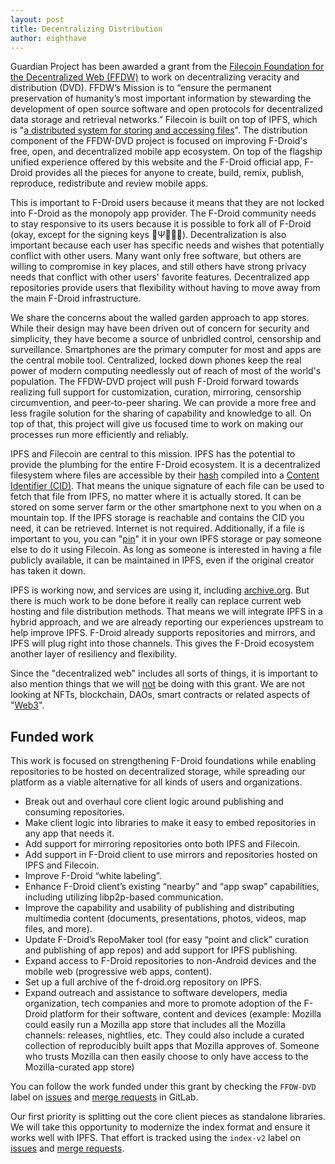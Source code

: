 ```yaml
---
layout: post
title: Decentralizing Distribution
author: eighthave
---
```


Guardian Project has been awarded a grant from the [Filecoin Foundation for the Decentralized Web (FFDW)](https://www.ffdweb.org/guardian-project-annoucement) to work on decentralizing veracity and distribution (DVD).  FFDW’s Mission is to “ensure the permanent preservation of humanity’s most important information by stewarding the development of open source software and open protocols for decentralized data storage and retrieval networks.”  Filecoin is built on top of IPFS, which is "[a distributed system for storing and accessing files](https://docs.ipfs.io/concepts/what-is-ipfs/)".  The distribution component of the FFDW-DVD project is focused on improving F-Droid's free, open, and decentralized mobile app ecosystem.  On top of the flagship unified experience offered by this website and the F-Droid official app, F-Droid provides all the pieces for anyone to create, build, remix, publish, reproduce, redistribute and review mobile apps.

This is important to F-Droid users because it means that they are not locked into F-Droid as the monopoly app provider.  The F-Droid community needs to stay responsive to its users because it is possible to fork all of F-Droid (okay, except for the signing keys 🚫Ψ📝🔑😉).  Decentralization is also important because each user has specific needs and wishes that potentially conflict with other users.  Many want only free software, but others are willing to compromise in key places, and still others have strong privacy needs that conflict with other users' favorite features.  Decentralized app repositories provide users that flexibility without having to move away from the main F-Droid infrastructure.

We share the concerns about the walled garden approach to app stores. While their design may have been driven out of concern for security and simplicity, they have become a source of unbridled control, censorship and surveillance.  Smartphones are the primary computer for most and apps are the central mobile tool.  Centralized, locked down phones keep the real power of modern computing needlessly out of reach of most of the world's population.  The FFDW-DVD project will push F-Droid forward towards realizing full support for customization, curation, mirroring, censorship circumvention, and peer-to-peer sharing.  We can provide a more free and less fragile solution for the sharing of capability and knowledge to all.  On top of that, this project will give us focused time to work on making our processes run more efficiently and reliably.

IPFS and Filecoin are central to this mission.  IPFS has the potential to provide the plumbing for the entire F-Droid ecosystem.  It is a decentralized filesystem where files are accessible by their [hash](https://docs.ipfs.io/concepts/hashing/) compiled into a [Content Identifier (CID)](https://docs.ipfs.io/concepts/content-addressing/).  That means the unique signature of each file can be used to fetch that file from IPFS, no matter where it is actually stored.  It can be stored on some server farm or the other smartphone next to you when on a mountain top.  If the IPFS storage is reachable and contains the CID you need, it can be retrieved.  Internet is not required.  Additionally, if a file is important to you, you can "[pin](https://docs.ipfs.io/how-to/pin-files/)" it in your own IPFS storage or pay someone else to do it using Filecoin.  As long as someone is interested in having a file publicly available, it can be maintained in IPFS, even if the original creator has taken it down.

IPFS is working now, and services are using it, including [archive.org](https://blog.archive.org/2021/04/01/filecoin-foundation-grants-50000-fil-to-the-internet-archive/).  But there is much work to be done before it really can replace current web hosting and file distribution methods.  That means we will integrate IPFS in a hybrid approach, and we are already reporting our experiences upstream to help improve IPFS.  F-Droid already supports repositories and mirrors, and IPFS will plug right into those channels.  This gives the F-Droid ecosystem another layer of resiliency and flexibility.

Since the "decentralized web" includes all sorts of things, it is important to also mention things that we will [not](https://www.theregister.com/2021/12/06/the_dark_equation_of_harm/) be doing with this grant.  We are not looking at NFTs, blockchain, DAOs, smart contracts or related aspects of "[Web3](https://en.wikipedia.org/wiki/Web3)".


## Funded work

This work is focused on strengthening F-Droid foundations while enabling repositories to be hosted on decentralized storage, while spreading our platform as a viable alternative for all kinds of users and organizations.

* Break out and overhaul core client logic around publishing and consuming repositories.
* Make client logic into libraries to make it easy to embed repositories in any app that needs it.
* Add support for mirroring repositories onto both IPFS and Filecoin.
* Add support in F-Droid client to use mirrors and repositories hosted on IPFS and Filecoin.
* Improve F-Droid “white labeling”.
* Enhance F-Droid client’s existing “nearby” and “app swap” capabilities, including utilizing libp2p-based communication.
* Improve the capability and usability of publishing and distributing multimedia content (documents, presentations, photos, videos, map files, and more).
* Update F-Droid’s RepoMaker tool (for easy “point and click” curation and publishing of app repos) and add support for IPFS publishing.
* Expand access to F-Droid repositories to non-Android devices and the mobile web (progressive web apps, content).
* Set up a full archive of the f-droid.org repository on IPFS.
* Expand outreach and assistance to software developers, media organization, tech companies and more to promote adoption of the F-Droid platform for their software, content and devices (example: Mozilla could easily run a Mozilla app store that includes all the Mozilla channels: releases, nightlies, etc.  They could also include a curated collection of reproducibly built apps that Mozilla approves of.  Someone who trusts Mozilla can then easily choose to only have access to the Mozilla-curated app store)


You can follow the work funded under this grant by checking the `FFDW-DVD` label on [issues](https://gitlab.com/groups/fdroid/-/issues?scope=all&state=opened&label_name[]=FFDW-DVD) and [merge requests](https://gitlab.com/groups/fdroid/-/merge_requests?scope=all&state=opened&label_name[]=FFDW-DVD) in GitLab.

Our first priority is splitting out the core client pieces as standalone
libraries. We will take this opportunity to modernize the index format and
ensure it works well with IPFS.  That effort is tracked using the `index-v2` label on [issues](https://gitlab.com/groups/fdroid/-/issues?scope=all&state=opened&label_name[]=index-v2) and [merge requests](https://gitlab.com/groups/fdroid/-/merge_requests?scope=all&state=opened&label_name[]=index-v2).

